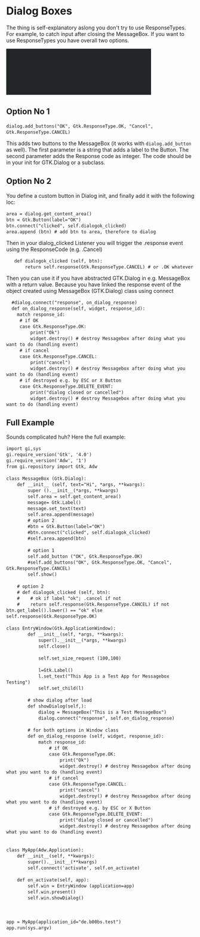  # Dialog Boxes
 The thing is self-explanatory aslong you don't try to use ResponseTypes. For example, to catch input after closing the MessageBox. If you want to use ResponseTypes you have overall two options.
 
 ![Animation Msg Box](anim_msg_box.gif)
 
 ## Option No 1
 ```python3
dialog.add_buttons("OK", Gtk.ResponseType.OK, "Cancel", Gtk.ResponseType.CANCEL)
 ```
This adds two buttons to the MessageBox (it works with `dialog.add_button` as well). The first parameter is a string that adds a label to the Button. The second parameter adds the Response code as integer. The code should be in your init for GTK.Dialog or a subclass.
 
 ## Option No 2
 You define a custom button in Dialog init, and finally add it with the following loc:
```python3
area = dialog.get_content_area()
btn = Gtk.Button(label="OK")
btn.connect("clicked", self.dialogok_clicked)
area.append (btn) # add btn to area, therefore to dialog
```

Then in your dialog_clicked Listener you will trigger the .response event using the ResponseCode (e.g. .Cancel)
 ```python3
    def dialogok_clicked (self, btn):
        return self.response(Gtk.ResponseType.CANCEL) # or .OK whatever
```
Then you can use it if you have abstracted GTK.Dialog in e.g. MessageBox with a return value. Because you have linked the response event of the object created using MessageBox (GTK.Dialog) class using connect
```python3
  #dialog.connect("response", on_dialog_response)
  def on_dialog_response(self, widget, response_id):
    match response_id:
     # if OK
     case Gtk.ResponseType.OK:
         print("Ok")
         widget.destroy() # destroy Messagebox after doing what you want to do (handling event)
     # if cancel
     case Gtk.ResponseType.CANCEL:
         print("cancel")
         widget.destroy() # destroy Messagebox after doing what you want to do (handling event)
     # if destroyed e.g. by ESC or X Button
     case Gtk.ResponseType.DELETE_EVENT:
         print("dialog closed or cancelled")
         widget.destroy() # destroy Messagebox after doing what you want to do (handling event)
``` 
 
## Full Example
Sounds complicated huh? Here the full example:
```python3
import gi,sys
gi.require_version('Gtk', '4.0')
gi.require_version('Adw', '1')
from gi.repository import Gtk, Adw

class MessageBox (Gtk.Dialog):
    def __init__ (self, text="Hi", *args, **kwargs):
        super ().__init__(*args, **kwargs)
        self.area = self.get_content_area()
        message= Gtk.Label()
        message.set_text(text)
        self.area.append(message)
        # option 2
        #btn = Gtk.Button(label="OK")
        #btn.connect("clicked", self.dialogok_clicked)
        #self.area.append(btn)

        # option 1
        self.add_button ("OK", Gtk.ResponseType.OK)
        #self.add_buttons("OK", Gtk.ResponseType.OK, "Cancel", Gtk.ResponseType.CANCEL)
        self.show()

    # option 2
    # def dialogok_clicked (self, btn):
    #    # ok if label "ok"; .cancel if not
    #    return self.response(Gtk.ResponseType.CANCEL) if not btn.get_label().lower() == "ok" else self.response(Gtk.ResponseType.OK)

class EntryWindow(Gtk.ApplicationWindow):
        def __init__(self, *args, **kwargs):
            super().__init__(*args, **kwargs)
            self.close()

            self.set_size_request (100,100)

            l=Gtk.Label()
            l.set_text("This App is a Test App for Messagebox Testing")
            self.set_child(l)

        # show dialog after load
        def showDialog(self,):
            dialog = MessageBox("This is a Test MessageBox")
            dialog.connect("response", self.on_dialog_response)

        # for both options in Window class
        def on_dialog_response (self, widget, response_id):
            match response_id:
                # if OK
                case Gtk.ResponseType.OK:
                    print("Ok")
                    widget.destroy() # destroy Messagebox after doing what you want to do (handling event)
                # if cancel
                case Gtk.ResponseType.CANCEL:
                    print("cancel")
                    widget.destroy() # destroy Messagebox after doing what you want to do (handling event)
                # if destroyed e.g. by ESC or X Button
                case Gtk.ResponseType.DELETE_EVENT:
                    print("dialog closed or cancelled")
                    widget.destroy() # destroy Messagebox after doing what you want to do (handling event)


class MyApp(Adw.Application):
    def __init__(self, **kwargs):
        super().__init__(**kwargs)
        self.connect('activate', self.on_activate)

    def on_activate(self, app):
        self.win = EntryWindow (application=app)
        self.win.present()
        self.win.showDialog()



app = MyApp(application_id="de.b00bs.test")
app.run(sys.argv)
```
